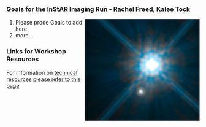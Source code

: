### Goals for the InStAR Imaging Run - Rachel Freed, Kalee Tock

<img src="doublestar.png" align="right" width=300px />

1. Please prode Goals to add here
1. more ..
### Links for Workshop Resources

For information on [technical resources please refer to this page](https://chandrunarayan.github.io/Mt-Wilson-Workshops/#links-for-workshop-resources)